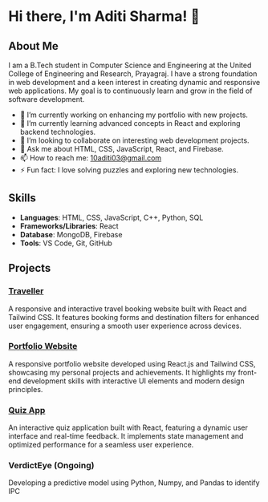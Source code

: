 # Hi there, I'm Aditi Sharma! 👋

## About Me
I am a B.Tech student in Computer Science and Engineering at the United College of Engineering and Research, Prayagraj. I have a strong foundation in web development and a keen interest in creating dynamic and responsive web applications. My goal is to continuously learn and grow in the field of software development.

- 🔭 I’m currently working on enhancing my portfolio with new projects.
- 🌱 I’m currently learning advanced concepts in React and exploring backend technologies.
- 👯 I’m looking to collaborate on interesting web development projects.
- 💬 Ask me about HTML, CSS, JavaScript, React, and Firebase.
- 📫 How to reach me: [10aditi03@gmail.com](mailto:10aditi03@gmail.com)
- ⚡ Fun fact: I love solving puzzles and exploring new technologies.

## Skills
- **Languages**: HTML, CSS, JavaScript, C++, Python, SQL
- **Frameworks/Libraries**: React
- **Database**: MongoDB, Firebase
- **Tools**: VS Code, Git, GitHub

## Projects
### [Traveller](https://github.com/10aditi03/Traveller)
A responsive and interactive travel booking website built with React and Tailwind CSS. It features booking forms and destination filters for enhanced user engagement, ensuring a smooth user experience across devices.

### [Portfolio Website](https://github.com/10aditi03/Portfolio)
A responsive portfolio website developed using React.js and Tailwind CSS, showcasing my personal projects and achievements. It highlights my front-end development skills with interactive UI elements and modern design principles.

### [Quiz App](https://github.com/10aditi03/QuizApp)
An interactive quiz application built with React, featuring a dynamic user interface and real-time feedback. It implements state management and optimized performance for a seamless user experience.

### VerdictEye (Ongoing)
Developing a predictive model using Python, Numpy, and Pandas to identify IPC

